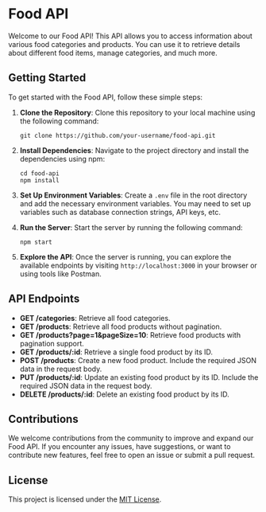 # Food API

Welcome to our Food API! This API allows you to access information about various food categories and products. You can use it to retrieve details about different food items, manage categories, and much more.

## Getting Started

To get started with the Food API, follow these simple steps:

1. **Clone the Repository**: Clone this repository to your local machine using the following command:
    ```
    git clone https://github.com/your-username/food-api.git
    ```

2. **Install Dependencies**: Navigate to the project directory and install the dependencies using npm:
    ```
    cd food-api
    npm install
    ```

3. **Set Up Environment Variables**: Create a `.env` file in the root directory and add the necessary environment variables. You may need to set up variables such as database connection strings, API keys, etc.

4. **Run the Server**: Start the server by running the following command:
    ```
    npm start
    ```

5. **Explore the API**: Once the server is running, you can explore the available endpoints by visiting `http://localhost:3000` in your browser or using tools like Postman.

## API Endpoints

- **GET /categories**: Retrieve all food categories.
- **GET /products**: Retrieve all food products without pagination.
- **GET /products?page=1&pageSize=10**: Retrieve food products with pagination support.
- **GET /products/:id**: Retrieve a single food product by its ID.
- **POST /products**: Create a new food product. Include the required JSON data in the request body.
- **PUT /products/:id**: Update an existing food product by its ID. Include the required JSON data in the request body.
- **DELETE /products/:id**: Delete an existing food product by its ID.

## Contributions

We welcome contributions from the community to improve and expand our Food API. If you encounter any issues, have suggestions, or want to contribute new features, feel free to open an issue or submit a pull request.

## License

This project is licensed under the [MIT License](LICENSE).
